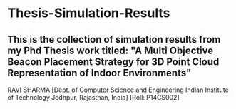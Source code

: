 # Thesis-Simulation-Results
This is the collection of simulation results from my Phd Thesis work titled: "A Multi Objective Beacon Placement Strategy for 3D Point Cloud Representation of Indoor Environments"
----
RAVI SHARMA
[Dept. of Computer Science and Engineering
Indian Institute of Technology Jodhpur, Rajasthan, India]
[Roll: P14CS002]
